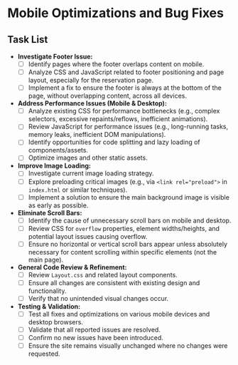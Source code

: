 # Mobile Optimizations and Bug Fixes

## Task List

- **Investigate Footer Issue:**
    - [ ] Identify pages where the footer overlaps content on mobile.
    - [ ] Analyze CSS and JavaScript related to footer positioning and page layout, especially for the reservation page.
    - [ ] Implement a fix to ensure the footer is always at the bottom of the page, without overlapping content, across all devices.
- **Address Performance Issues (Mobile & Desktop):**
    - [ ] Analyze existing CSS for performance bottlenecks (e.g., complex selectors, excessive repaints/reflows, inefficient animations).
    - [ ] Review JavaScript for performance issues (e.g., long-running tasks, memory leaks, inefficient DOM manipulations).
    - [ ] Identify opportunities for code splitting and lazy loading of components/assets.
    - [ ] Optimize images and other static assets.
- **Improve Image Loading:**
    - [ ] Investigate current image loading strategy.
    - [ ] Explore preloading critical images (e.g., via `<link rel="preload">` in `index.html` or similar techniques).
    - [ ] Implement a solution to ensure the main background image is visible as early as possible.
- **Eliminate Scroll Bars:**
    - [ ] Identify the cause of unnecessary scroll bars on mobile and desktop.
    - [ ] Review CSS for `overflow` properties, element widths/heights, and potential layout issues causing overflow.
    - [ ] Ensure no horizontal or vertical scroll bars appear unless absolutely necessary for content scrolling within specific elements (not the main page).
- **General Code Review & Refinement:**
    - [ ] Review `Layout.css` and related layout components.
    - [ ] Ensure all changes are consistent with existing design and functionality.
    - [ ] Verify that no unintended visual changes occur.
- **Testing & Validation:**
    - [ ] Test all fixes and optimizations on various mobile devices and desktop browsers.
    - [ ] Validate that all reported issues are resolved.
    - [ ] Confirm no new issues have been introduced.
    - [ ] Ensure the site remains visually unchanged where no changes were requested.